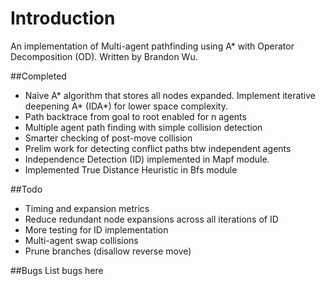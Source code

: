 # Introduction
An implementation of Multi-agent pathfinding using
A* with Operator Decomposition (OD). Written by Brandon Wu.

##Completed
* Naive A* algorithm that stores all nodes expanded. Implement iterative
deepening A* (IDA*) for lower space complexity.
* Path backtrace from goal to root enabled for n agents
* Multiple agent path finding with simple collision detection
* Smarter checking of post-move collision
* Prelim work for detecting conflict paths btw independent agents
* Independence Detection (ID) implemented in Mapf module. 
* Implemented True Distance Heuristic in Bfs module

##Todo
* Timing and expansion metrics
* Reduce redundant node expansions across all iterations of ID
* More testing for ID implementation
* Multi-agent swap collisions
* Prune branches (disallow reverse move)

##Bugs
List bugs here
